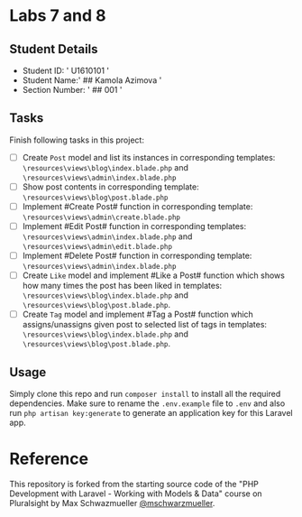 # Labs 7 and 8

## Student Details

- Student ID: ' U1610101 '
- Student Name:' ## Kamola Azimova '
- Section Number: ' ## 001 '

## Tasks
Finish following tasks in this project:

- [ ] Create `Post` model and list its instances in corresponding templates: `\resources\views\blog\index.blade.php` and `\resources\views\admin\index.blade.php`
- [ ] Show post contents in corresponding template: `\resources\views\blog\post.blade.php`
- [ ] Implement #Create Post# function in corresponding template: `\resources\views\admin\create.blade.php`
- [ ] Implement #Edit Post# function in corresponding templates: `\resources\views\admin\index.blade.php` and `\resources\views\admin\edit.blade.php`
- [ ] Implement #Delete Post# function in corresponding template: `\resources\views\admin\index.blade.php`
- [ ] Create `Like` model and implement #Like a Post# function which shows how many times the post has been liked in templates: `\resources\views\blog\index.blade.php` and `\resources\views\blog\post.blade.php`.
- [ ] Create `Tag` model and implement #Tag a Post# function which assigns/unassigns given post to selected list of tags in templates: `\resources\views\blog\index.blade.php` and `\resources\views\blog\post.blade.php`.

## Usage
Simply clone this repo and run `composer install` to install all the required dependencies. Make sure to rename the `.env.example` file to `.env` and also run `php artisan key:generate` to generate an application key for this Laravel app.

# Reference
This repository is forked from the starting source code of the "PHP Development with Laravel - Working with Models & Data" course on Pluralsight by Max Schwazmueller [@mschwarzmueller](https://github.com/mschwarzmueller/pluralsight-laravel-getting-started).

